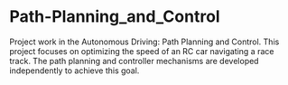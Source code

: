 # Path-Planning_and_Control
Project work in the Autonomous Driving: Path  Planning and Control. This project focuses on optimizing the speed of an RC car navigating a race track. The path planning and controller mechanisms are developed independently to achieve this goal.
